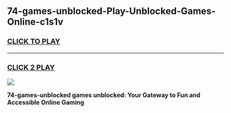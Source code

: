 
## 74-games-unblocked-Play-Unblocked-Games-Online-c1s1v
<h3>
<a href="https://premium76.site?title=74-games-unblocked&ref=24A">CLICK TO PLAY</a></h3>
<hr>

<h3>
<a href="https://premium76.site?title=74-games-unblocked&ref=24A">CLICK 2 PLAY</a>
  
</h3>

<a href="https://premium76.site?title=74-games-unblocked&ref=24A"><img src="https://clearcache.store/games.png"></a>


**74-games-unblocked games unblocked: Your Gateway to Fun and Accessible Online Gaming**
